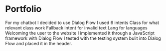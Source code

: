 # Portfolio
For my chatbot I decided to use Dialog Flow
I used 6 intents
Class for what relevant class work
Fallback intent for invalid text
Lang for languages
Welcoming the user to the website
I implemented it through a JavaScript framework with Dialog Flow
I tested with the testing system bulit into Dialog Flow
and placed it in the header.
